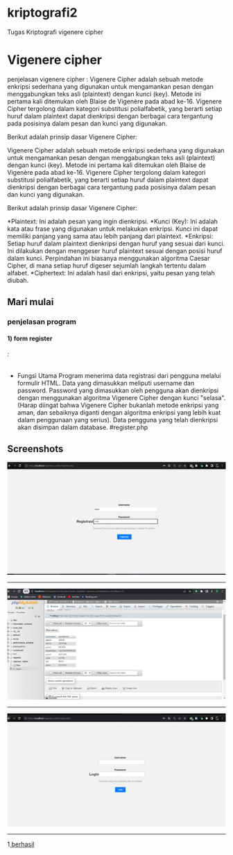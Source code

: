 # kriptografi2
 Tugas Kriptografi vigenere cipher

 # Vigenere cipher

penjelasan vigenere cipher :
Vigenere Cipher adalah sebuah metode enkripsi sederhana yang digunakan untuk mengamankan pesan dengan menggabungkan teks asli (plaintext) dengan kunci (key). Metode ini pertama kali ditemukan oleh Blaise de Vigenère pada abad ke-16. Vigenere Cipher tergolong dalam kategori substitusi polialfabetik, yang berarti setiap huruf dalam plaintext dapat dienkripsi dengan berbagai cara tergantung pada posisinya dalam pesan dan kunci yang digunakan.

Berikut adalah prinsip dasar Vigenere Cipher:

 Vigenere Cipher adalah sebuah metode enkripsi sederhana yang digunakan untuk mengamankan pesan dengan menggabungkan teks asli (plaintext) dengan kunci (key). Metode ini pertama kali ditemukan oleh Blaise de Vigenère pada abad ke-16. Vigenere Cipher tergolong dalam kategori substitusi polialfabetik, yang berarti setiap huruf dalam plaintext dapat dienkripsi dengan berbagai cara tergantung pada posisinya dalam pesan dan kunci yang digunakan.

 Berikut adalah prinsip dasar Vigenere Cipher:

*Plaintext: Ini adalah pesan yang ingin dienkripsi.
*Kunci (Key): Ini adalah kata atau frase yang digunakan untuk melakukan enkripsi. Kunci ini dapat memiliki panjang yang sama atau lebih panjang dari plaintext.
*Enkripsi: Setiap huruf dalam plaintext dienkripsi dengan huruf yang sesuai dari kunci. Ini dilakukan dengan menggeser huruf plaintext sesuai dengan posisi huruf dalam kunci. Perpindahan ini biasanya menggunakan algoritma Caesar Cipher, di mana setiap huruf digeser sejumlah langkah tertentu dalam alfabet.
*Ciphertext: Ini adalah hasil dari enkripsi, yaitu pesan yang telah diubah.


## Mari mulai
### penjelasan program

#### 1) form register
######  :
* Fungsi Utama
  Program menerima data registrasi dari pengguna melalui formulir HTML. Data yang dimasukkan meliputi username dan password.
  Password yang dimasukkan oleh pengguna akan dienkripsi dengan menggunakan algoritma Vigenere Cipher dengan kunci "selasa". (Harap diingat bahwa Vigenere Cipher bukanlah metode enkripsi  yang aman, dan sebaiknya diganti dengan algoritma enkripsi yang lebih kuat dalam penggunaan yang serius).
  Data pengguna yang telah dienkripsi akan disimpan dalam database.
  #register.php
 




## Screenshots

![ register](https://github.com/azizuldz/kriptografi2/blob/main/vigenere_ss/register.PNG)


---------------------------------------------------------------

![ database](https://github.com/azizuldz/kriptografi2/blob/main/vigenere_ss/database.PNG)

---------------------------------------------------------------

![ login](https://github.com/azizuldz/kriptografi2/blob/main/vigenere_ss/login.PNG)


---------------------------------------------------------------

1[ berhasil](https://github.com/azizuldz/kriptografi2/blob/main/vigenere_ss/done.PNG)

